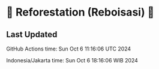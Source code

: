 
# 🌳 Reforestation (Reboisasi) 🌲

## Last Updated

GitHub Actions time: Sun Oct  6 11:16:06 UTC 2024

Indonesia/Jakarta time: Sun Oct  6 18:16:06 WIB 2024

